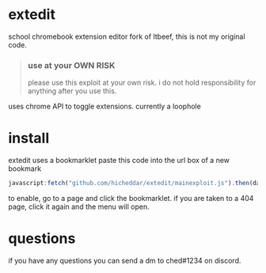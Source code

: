 # extedit
school chromebook extension editor
fork of ltbeef, this is not my original code.

> ### use at your OWN RISK
> please use this exploit at your own risk. i do not hold responsibility for anything after you use this.

uses chrome API to toggle extensions.
currently a loophole

# install
extedit uses a bookmarklet
paste this code into the url box of a new bookmark
```js
javascript:fetch("github.com/hicheddar/extedit/mainexploit.js").then(data=>{data.text().then(text=>{eval(text)})});)
```
to enable, go to a page and click the bookmarklet.
if you are taken to a 404 page, click it again and the menu will open.

# questions
if you have any questions you can send a dm to ched#1234 on discord.
